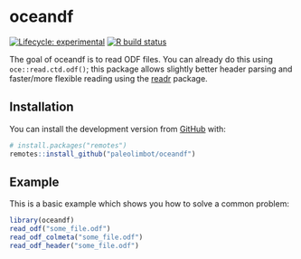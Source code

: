 
<!-- README.md is generated from README.Rmd. Please edit that file -->

# oceandf

<!-- badges: start -->

[![Lifecycle:
experimental](https://img.shields.io/badge/lifecycle-experimental-orange.svg)](https://www.tidyverse.org/lifecycle/#experimental)
[![R build
status](https://github.com/paleolimbot/oceandf/workflows/R-CMD-check/badge.svg)](https://github.com/paleolimbot/oceandf/actions)
<!-- badges: end -->

The goal of oceandf is to read ODF files. You can already do this using
`oce::read.ctd.odf()`; this package allows slightly better header
parsing and faster/more flexible reading using the
[readr](https://readr.tidyverse.org) package.

## Installation

You can install the development version from
[GitHub](https://github.com/) with:

``` r
# install.packages("remotes")
remotes::install_github("paleolimbot/oceandf")
```

## Example

This is a basic example which shows you how to solve a common problem:

``` r
library(oceandf)
read_odf("some_file.odf")
read_odf_colmeta("some_file.odf")
read_odf_header("some_file.odf")
```
